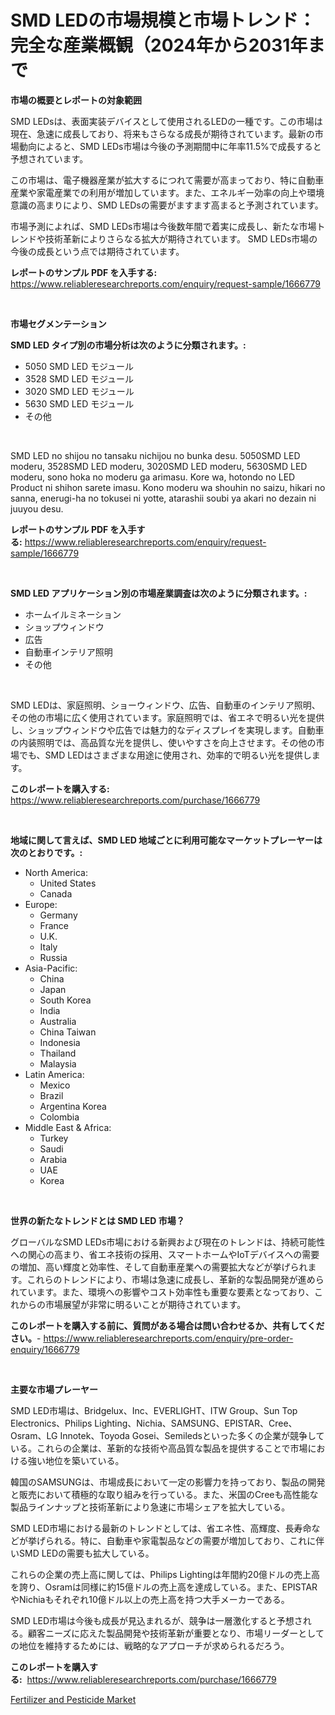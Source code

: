 <p><h1>SMD LEDの市場規模と市場トレンド：完全な産業概観（2024年から2031年まで</h1></p><p><strong>市場の概要とレポートの対象範囲</strong></p>
<p><p>SMD LEDsは、表面実装デバイスとして使用されるLEDの一種です。この市場は現在、急速に成長しており、将来もさらなる成長が期待されています。最新の市場動向によると、SMD LEDs市場は今後の予測期間中に年率11.5%で成長すると予想されています。</p><p>この市場は、電子機器産業が拡大するにつれて需要が高まっており、特に自動車産業や家電産業での利用が増加しています。また、エネルギー効率の向上や環境意識の高まりにより、SMD LEDsの需要がますます高まると予測されています。</p><p>市場予測によれば、SMD LEDs市場は今後数年間で着実に成長し、新たな市場トレンドや技術革新によりさらなる拡大が期待されています。 SMD LEDs市場の今後の成長という点では期待されています。</p></p>
<p><strong>レポートのサンプル PDF を入手する:</strong> <a href="https://www.reliableresearchreports.com/enquiry/request-sample/1666779">https://www.reliableresearchreports.com/enquiry/request-sample/1666779</a></p>
<p>&nbsp;</p>
<p><strong>市場セグメンテーション</strong></p>
<p><strong>SMD LED タイプ別の市場分析は次のように分類されます。:</strong></p>
<p><ul><li>5050 SMD LED モジュール</li><li>3528 SMD LED モジュール</li><li>3020 SMD LED モジュール</li><li>5630 SMD LED モジュール</li><li>その他</li></ul></p>
<p>&nbsp;</p>
<p><p>SMD LED no shijou no tansaku nichijou no bunka desu. 5050SMD LED moderu, 3528SMD LED moderu, 3020SMD LED moderu, 5630SMD LED moderu, sono hoka no moderu ga arimasu. Kore wa, hotondo no LED Product ni shihon sarete imasu. Kono moderu wa shouhin no saizu, hikari no sanna, enerugi-ha no tokusei ni yotte, atarashii soubi ya akari no dezain ni juuyou desu.</p></p>
<p><strong>レポートのサンプル PDF を入手する:</strong>&nbsp;<a href="https://www.reliableresearchreports.com/enquiry/request-sample/1666779">https://www.reliableresearchreports.com/enquiry/request-sample/1666779</a></p>
<p>&nbsp;</p>
<p><strong> SMD LED アプリケーション別の市場産業調査は次のように分類されます。:</strong></p>
<p><ul><li>ホームイルミネーション</li><li>ショップウィンドウ</li><li>広告</li><li>自動車インテリア照明</li><li>その他</li></ul></p>
<p>&nbsp;</p>
<p><p>SMD LEDは、家庭照明、ショーウィンドウ、広告、自動車のインテリア照明、その他の市場に広く使用されています。家庭照明では、省エネで明るい光を提供し、ショップウィンドウや広告では魅力的なディスプレイを実現します。自動車の内装照明では、高品質な光を提供し、使いやすさを向上させます。その他の市場でも、SMD LEDはさまざまな用途に使用され、効率的で明るい光を提供します。</p></p>
<p><strong>このレポートを購入する:</strong>&nbsp; <a href="https://www.reliableresearchreports.com/purchase/1666779">https://www.reliableresearchreports.com/purchase/1666779</a></p>
<p>&nbsp;</p>
<p><strong>地域に関して言えば、SMD LED 地域ごとに利用可能なマーケットプレーヤーは次のとおりです。:</strong></p>
<p><ul>
    <li>
        North America:
        <ul>
            <li>United States</li>
            <li>Canada</li>
        </ul>
    </li>
    <li>
        Europe:
        <ul>
            <li>Germany</li>
            <li>France</li>
            <li>U.K.</li>
            <li>Italy</li>
            <li>Russia</li>
        </ul>
    </li>
    <li>
        Asia-Pacific:
        <ul>
            <li>China</li>
            <li>Japan</li>
            <li>South Korea</li>
            <li>India</li>
            <li>Australia</li>
            <li>China Taiwan</li>
            <li>Indonesia</li>
            <li>Thailand</li>
            <li>Malaysia</li>
        </ul>
    </li>
    <li>
        Latin America:
        <ul>
            <li>Mexico</li>
            <li>Brazil</li>
            <li>Argentina Korea</li>
            <li>Colombia</li>
        </ul>
    </li>
    <li>
        Middle East & Africa:
        <ul>
            <li>Turkey</li>
            <li>Saudi</li>
            <li>Arabia</li>
            <li>UAE</li>
            <li>Korea</li>
        </ul>
    </li>
    </ul></p>
<p>&nbsp;</p>
<p><strong>世界の新たなトレンドとは SMD LED 市場？</strong></p>
<p><p>グローバルなSMD LEDs市場における新興および現在のトレンドは、持続可能性への関心の高まり、省エネ技術の採用、スマートホームやIoTデバイスへの需要の増加、高い輝度と効率性、そして自動車産業への需要拡大などが挙げられます。これらのトレンドにより、市場は急速に成長し、革新的な製品開発が進められています。また、環境への影響やコスト効率性も重要な要素となっており、これからの市場展望が非常に明るいことが期待されています。</p></p>
<p><strong>このレポートを購入する前に、質問がある場合は問い合わせるか、共有してください。</strong>- <a href="https://www.reliableresearchreports.com/enquiry/pre-order-enquiry/1666779">https://www.reliableresearchreports.com/enquiry/pre-order-enquiry/1666779</a></p>
<p>&nbsp;</p>
<p><strong>主要な市場プレーヤー</strong></p>
<p><p>SMD LED市場は、Bridgelux、Inc、EVERLIGHT、ITW Group、Sun Top Electronics、Philips Lighting、Nichia、SAMSUNG、EPISTAR、Cree、Osram、LG Innotek、Toyoda Gosei、Semiledsといった多くの企業が競争している。これらの企業は、革新的な技術や高品質な製品を提供することで市場における強い地位を築いている。</p><p>韓国のSAMSUNGは、市場成長において一定の影響力を持っており、製品の開発と販売において積極的な取り組みを行っている。また、米国のCreeも高性能な製品ラインナップと技術革新により急速に市場シェアを拡大している。</p><p>SMD LED市場における最新のトレンドとしては、省エネ性、高輝度、長寿命などが挙げられる。特に、自動車や家電製品などの需要が増加しており、これに伴いSMD LEDの需要も拡大している。</p><p>これらの企業の売上高に関しては、Philips Lightingは年間約20億ドルの売上高を誇り、Osramは同様に約15億ドルの売上高を達成している。また、EPISTARやNichiaもそれぞれ10億ドル以上の売上高を持つ大手メーカーである。</p><p>SMD LED市場は今後も成長が見込まれるが、競争は一層激化すると予想される。顧客ニーズに応えた製品開発や技術革新が重要となり、市場リーダーとしての地位を維持するためには、戦略的なアプローチが求められるだろう。</p></p>
<p><strong>このレポートを購入する:</strong>&nbsp;&nbsp;<a href="https://www.reliableresearchreports.com/purchase/1666779">https://www.reliableresearchreports.com/purchase/1666779</a></p>
<p><p><a href="https://invited-way-688.notion.site/Fertilizer-and-Pesticide-Market-Size-Evaluating-its-Market-Trends-Growth-and-Projections-2024-2-032599a16670425b826ec11719d88e8a">Fertilizer and Pesticide Market</a></p></p>
